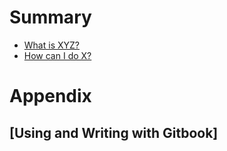# Summary

* [What is XYZ?](first-question.md)
* [How can I do X?](second-question.md)


# Appendix
## [Using and Writing with Gitbook] 
